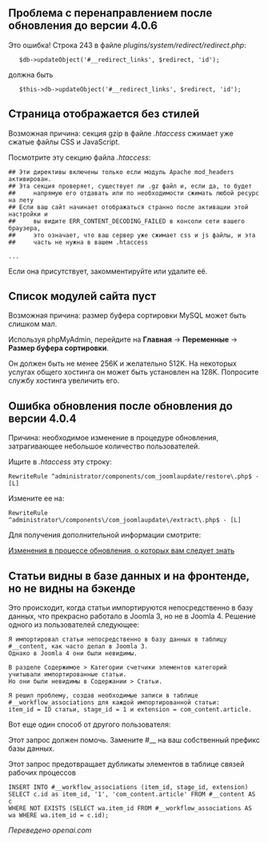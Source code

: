 <!-- Filename: J4.x:Assorted_Issues / Display title: Разнообразные проблемы -->

## Проблема с перенаправлением после обновления до версии 4.0.6

Это ошибка! Строка 243 в файле *plugins/system/redirect/redirect.php*:

       $db->updateObject('#__redirect_links', $redirect, 'id');
       
должна быть

       $this->db->updateObject('#__redirect_links', $redirect, 'id');

## Страница отображается без стилей

Возможная причина: секция gzip в файле *.htaccess* сжимает уже сжатые файлы CSS и JavaScript.

Посмотрите эту секцию файла *.htaccess*:

    ## Эти директивы включены только если модуль Apache mod_headers активирован.
    ## Эта секция проверяет, существует ли .gz файл и, если да, то будет
    ##     напрямую его отдавать или по необходимости сжимать любой ресурс на лету
    ## Если ваш сайт начинает отображаться странно после активации этой настройки и
    ##     вы видите ERR_CONTENT_DECODING_FAILED в консоли сети вашего браузера,
    ##     это означает, что ваш сервер уже сжимает css и js файлы, и эта
    ##     часть не нужна в вашем .htaccess

    ...

Если она присутствует, закомментируйте или удалите её.

## Список модулей сайта пуст

Возможная причина: размер буфера сортировки MySQL может быть слишком мал.

Используя phpMyAdmin, перейдите на **Главная** → **Переменные** → **Размер буфера сортировки**.

Он должен быть не менее 256K и желательно 512K. На некоторых услугах общего хостинга он может быть установлен на 128K. Попросите службу хостинга увеличить его.

## Ошибка обновления после обновления до версии 4.0.4

Причина: необходимое изменение в процедуре обновления, затрагивающее небольшое количество пользователей.

Ищите в *.htaccess* эту строку:

```plaintext
RewriteRule ^administrator/components/com_joomlaupdate/restore\.php$ - [L]
```

Измените ее на:

```plaintext
RewriteRule ^administrator\/components\/com_joomlaupdate\/extract\.php$ - [L]
```

Для получения дополнительной информации смотрите:

<a href="https://www.joomla.org/announcements/release-news/5850-changes-to-update-process-that-you-need-to-be-aware-of.html" rel="noreferrer noopener">Изменения в процессе обновления, о которых вам следует знать</a>

## Статьи видны в базе данных и на фронтенде, но не видны на бэкенде

Это происходит, когда статьи импортируются непосредственно в базу данных, что прекрасно работало в Joomla 3, но не в Joomla 4. Решение одного из пользователей следующее:

    Я импортировал статьи непосредственно в базу данных в таблицу #__content, как часто делал в Joomla 3.
    Однако в Joomla 4 они были невидимы.

    В разделе Содержимое > Категории счетчики элементов категорий учитывали импортированные статьи.
    Но они были невидимы в Содержании > Статьи.

    Я решил проблему, создав необходимые записи в таблице #__workflow_associations для каждой импортированной статьи:
    item_id = ID статьи, stage_id = 1 и extension = com_content.article.

Вот еще один способ от другого пользователя:

Этот запрос должен помочь. Замените \#\_\_ на ваш собственный префикс базы данных.

Этот запрос предотвращает дубликаты элементов в таблице связей рабочих процессов

    INSERT INTO #__workflow_associations (item_id, stage_id, extension)
    SELECT c.id as item_id, '1', 'com_content.article' FROM #__content AS c
    WHERE NOT EXISTS (SELECT wa.item_id FROM #__workflow_associations AS wa WHERE wa.item_id = c.id);

*Переведено openai.com*

